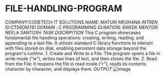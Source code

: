 # FILE-HANDLING-PROGRAM
*COMPANY*:CODETECH IT SOLUTIONS
*NAME*: MATURI MEGHANA
*INTREN* ID:CT06DM781
*DOMAIN* : C PROGRAMMING
*DURATION*: 6WEEK
*MENTOR*: NEELA SANTOSH
*TASK DISCRIPITION*
This C program showcases fundamental file handling operations: creating, writing, reading, and appending to a text file. It utilizes standard C library functions to interact with files stored on disk, enabling persistent data storage beyond the program's runtime.
    1. Create and Write to a File: The program opens a file in write mode ("w"), writes two lines of text, and then closes the file.
    2. Read from the File: It reopens the file in read mode ("r"), reads its contents character by character, and displays them.
*OUTPUT*
![Image](https://github.com/user-attachments/assets/9013fb15-f4ac-49db-b8ec-c41ca62e78b9)



